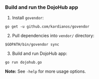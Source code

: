 ### Build and run the DojoHub app

1. Install `govendor`:
```
go get -u github.com/kardianos/govendor
```
2. Pull dependencies into `vendor/` directory:
```
$GOPATH/bin/govendor sync
```
3. Build and run DojoHub app:
```
go run dojohub.go
```
**Note:** See `-help` for more usage options.
